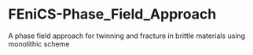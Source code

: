 # FEniCS-Phase_Field_Approach
A phase field approach for twinning and fracture in brittle materials using monolithic scheme
